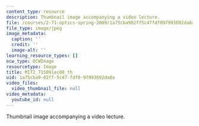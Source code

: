 ```yaml
---
content_type: resource
description: Thumbnail image accompanying a video lecture.
file: /courses/2-71-optics-spring-2009/1a75cba902ff5c47fdf097993692da8a_MIT2_71S09lec08_th.jpg
file_type: image/jpeg
image_metadata:
  caption: ''
  credit: ''
  image-alt: ''
learning_resource_types: []
ocw_type: OCWImage
resourcetype: Image
title: MIT2_71S09lec08_th
uid: 1a75cba9-02ff-5c47-fdf0-97993692da8a
video_files:
  video_thumbnail_file: null
video_metadata:
  youtube_id: null
---
```

Thumbnail image accompanying a video lecture.

